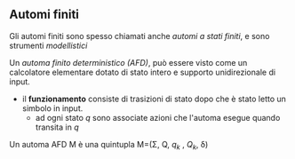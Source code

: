 Automi finiti
------
Gli automi finiti sono spesso chiamati anche *automi a stati finiti*, e sono strumenti *modellistici*

Un *automa finito deterministico (AFD)*, può essere visto come un calcolatore elementare dotato di stato intero e supporto unidirezionale di input. 

- il **funzionamento** consiste di trasizioni di stato dopo che è stato letto un simbolo in input. 
	- ad ogni stato _q_ sono associate azioni che l'automa esegue quando transita in _q_

Un automa AFD M è una quintupla M=(Σ, Q, $q_k$ , $Q_k$, δ)


